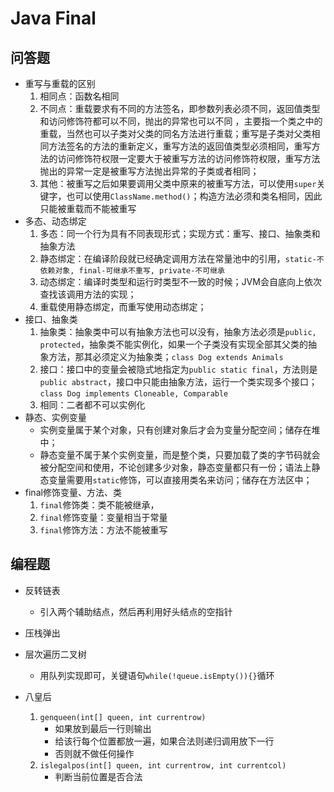 # Java Final

## 问答题

* 重写与重载的区别
  1. 相同点：函数名相同
  2. 不同点：重载要求有不同的方法签名，即参数列表必须不同，返回值类型和访问修饰符都可以不同，抛出的异常也可以不同 ，主要指一个类之中的重载，当然也可以子类对父类的同名方法进行重载；重写是子类对父类相同方法签名的方法的重新定义，重写方法的返回值类型必须相同，重写方法的访问修饰符权限一定要大于被重写方法的访问修饰符权限，重写方法抛出的异常一定是被重写方法抛出异常的子类或者相同；
  3. 其他：被重写之后如果要调用父类中原来的被重写方法，可以使用`super`关键字，也可以使用`ClassName.method()`；构造方法必须和类名相同，因此只能被重载而不能被重写
* 多态、动态绑定
  1. 多态：同一个行为具有不同表现形式；实现方式：重写、接口、抽象类和抽象方法
  2. 静态绑定：在编译阶段就已经确定调用方法在常量池中的引用，`static-不依赖对象, final-可继承不重写, private-不可继承`
  3. 动态绑定：编译时类型和运行时类型不一致的时候；JVM会自底向上依次查找该调用方法的实现；
  4. 重载使用静态绑定，而重写使用动态绑定；
* 接口、抽象类
  1. 抽象类：抽象类中可以有抽象方法也可以没有，抽象方法必须是`public, protected`，抽象类不能实例化，如果一个子类没有实现全部其父类的抽象方法，那其必须定义为抽象类；`class Dog extends Animals`
  2. 接口：接口中的变量会被隐式地指定为`public static final`，方法则是`public abstract`，接口中只能由抽象方法，运行一个类实现多个接口；`class Dog implements Cloneable, Comparable`
  3. 相同：二者都不可以实例化
* 静态、实例变量
  * 实例变量属于某个对象，只有创建对象后才会为变量分配空间；储存在堆中；
  * 静态变量不属于某个实例变量，而是整个类，只要加载了类的字节码就会被分配空间和使用，不论创建多少对象，静态变量都只有一份；语法上静态变量需要用`static`修饰，可以直接用类名来访问；储存在方法区中；
* final修饰变量、方法、类
  1. `final`修饰类：类不能被继承，
  2. `final`修饰变量：变量相当于常量
  3. `final`修饰方法：方法不能被重写

## 编程题

* 反转链表
  * 引入两个辅助结点，然后再利用好头结点的空指针
* 压栈弹出
* 层次遍历二叉树
  * 用队列实现即可，关键语句`while(!queue.isEmpty()){}`循环
* 八皇后

  1. `genqueen(int[] queen, int currentrow)`
     * 如果放到最后一行则输出
     * 给该行每个位置都放一遍，如果合法则递归调用放下一行
     * 否则就不做任何操作
  2. `islegalpos(int[] queen, int currentrow, int currentcol)`
     * 判断当前位置是否合法


